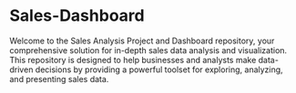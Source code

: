 # Sales-Dashboard
Welcome to the Sales Analysis Project and Dashboard repository, your comprehensive solution for in-depth sales data analysis and visualization. This repository is designed to help businesses and analysts make data-driven decisions by providing a powerful toolset for exploring, analyzing, and presenting sales data.
